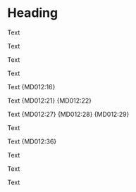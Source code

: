 # Heading

Text

Text


Text



Text




Text {MD012:16}





Text {MD012:21} {MD012:22}






Text {MD012:27} {MD012:28} {MD012:29}

Text




Text {MD012:36}



Text


Text

Text
